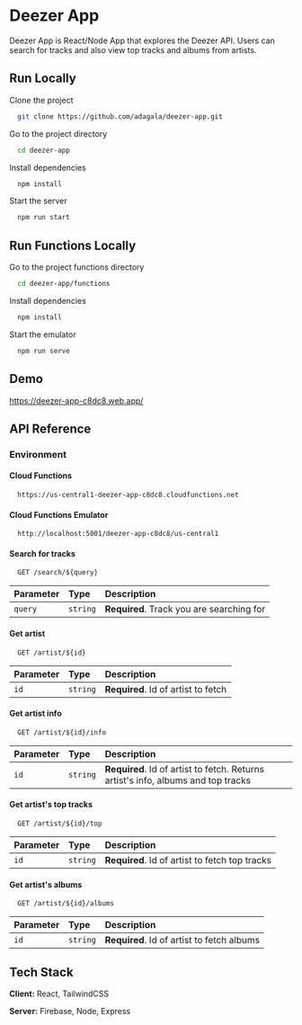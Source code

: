 # Deezer App

Deezer App is React/Node App that explores the Deezer API. Users can search for
tracks and also view top tracks and albums from artists.

## Run Locally

Clone the project

```bash
  git clone https://github.com/adagala/deezer-app.git
```

Go to the project directory

```bash
  cd deezer-app
```

Install dependencies

```bash
  npm install
```

Start the server

```bash
  npm run start
```

## Run Functions Locally

Go to the project functions directory

```bash
  cd deezer-app/functions
```

Install dependencies

```bash
  npm install
```

Start the emulator

```bash
  npm run serve
```

## Demo

https://deezer-app-c8dc8.web.app/

## API Reference

### Environment

#### Cloud Functions

```http
  https://us-central1-deezer-app-c8dc8.cloudfunctions.net
```

#### Cloud Functions Emulator

```http
  http://localhost:5001/deezer-app-c8dc8/us-central1
```

#### Search for tracks

```http
  GET /search/${query}
```

| Parameter | Type     | Description                               |
| :-------- | :------- | :---------------------------------------- |
| `query`   | `string` | **Required**. Track you are searching for |

#### Get artist

```http
  GET /artist/${id}
```

| Parameter | Type     | Description                         |
| :-------- | :------- | :---------------------------------- |
| `id`      | `string` | **Required**. Id of artist to fetch |

#### Get artist info

```http
  GET /artist/${id}/info
```

| Parameter | Type     | Description                                                                       |
| :-------- | :------- | :-------------------------------------------------------------------------------- |
| `id`      | `string` | **Required**. Id of artist to fetch. Returns artist's info, albums and top tracks |

#### Get artist's top tracks

```http
  GET /artist/${id}/top
```

| Parameter | Type     | Description                                    |
| :-------- | :------- | :--------------------------------------------- |
| `id`      | `string` | **Required**. Id of artist to fetch top tracks |

#### Get artist's albums

```http
  GET /artist/${id}/albums
```

| Parameter | Type     | Description                                |
| :-------- | :------- | :----------------------------------------- |
| `id`      | `string` | **Required**. Id of artist to fetch albums |

## Tech Stack

**Client:** React, TailwindCSS

**Server:** Firebase, Node, Express
